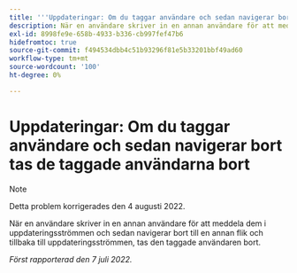 ```yaml
---
title: '''Uppdateringar: Om du taggar användare och sedan navigerar bort tas de taggade användarnas'
description: När en användare skriver in en annan användare för att meddela dem i uppdateringsströmmen och sedan navigerar bort till en annan flik och tillbaka till uppdateringsströmmen, tas den taggade användaren bort.
exl-id: 8998fe9e-658b-4933-b336-cb997fef47b6
hidefromtoc: true
source-git-commit: f494534dbb4c51b93296f81e5b33201bbf49ad60
workflow-type: tm+mt
source-wordcount: '100'
ht-degree: 0%

---
```


# Uppdateringar: Om du taggar användare och sedan navigerar bort tas de taggade användarna bort

>[!NOTE]
>
>Detta problem korrigerades den 4 augusti 2022.

När en användare skriver in en annan användare för att meddela dem i uppdateringsströmmen och sedan navigerar bort till en annan flik och tillbaka till uppdateringsströmmen, tas den taggade användaren bort.

_Först rapporterad den 7 juli 2022._
